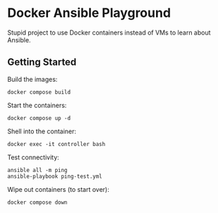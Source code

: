 # Docker Ansible Playground

Stupid project to use Docker containers instead of VMs to learn about Ansible.

## Getting Started

Build the images:

```
docker compose build
```

Start the containers:

```
docker compose up -d
```

Shell into the container:

```
docker exec -it controller bash
```

Test connectivity:

```
ansible all -m ping
ansible-playbook ping-test.yml
```

Wipe out containers (to start over):

```
docker compose down
```
